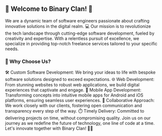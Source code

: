 ## 🚀 Welcome to Binary Clan! 🤖

We are a dynamic team of software engineers passionate about crafting innovative solutions in the digital realm. 💻 Our mission is to revolutionize the tech landscape through cutting-edge software development, fueled by creativity and expertise. With a relentless pursuit of excellence, we specialize in providing top-notch freelance services tailored to your specific needs.

### 🌟 Why Choose Us?

🛠️ Custom Software Development: We bring your ideas to life with bespoke software solutions designed to exceed expectations.
🌐 Web Development: From stunning websites to robust web applications, we build digital experiences that captivate and engage.
📱 Mobile App Development: Transforming concepts into intuitive mobile apps for Android and iOS platforms, ensuring seamless user experiences.
🤝 Collaborative Approach: We work closely with our clients, fostering open communication and transparency every step of the way.
⏱️ Timely Delivery: Committed to delivering projects on time, without compromising quality.
Join us on our journey as we redefine the future of technology, one line of code at a time. Let's innovate together with Binary Clan! 🔗✨
